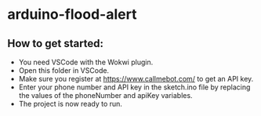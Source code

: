 # arduino-flood-alert

## How to get started:
- You need VSCode with the Wokwi plugin.
- Open this folder in VSCode.
- Make sure you register at https://www.callmebot.com/ to get an API key.
- Enter your phone number and API key in the sketch.ino file by replacing the values of the phoneNumber and apiKey variables.
- The project is now ready to run.
